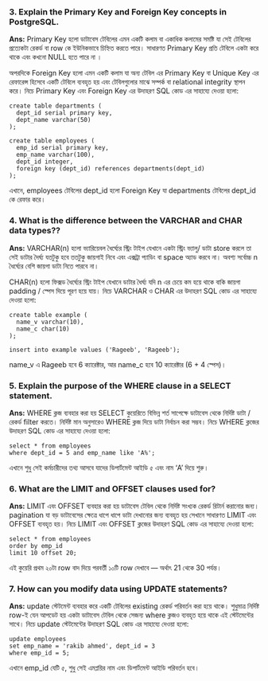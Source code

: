 ### 3. Explain the Primary Key and Foreign Key concepts in PostgreSQL.
**Ans:** Primary Key হলো ডাটাবেস টেবিলের এমন একটি কলাম বা একাধিক কলামের সমষ্টি যা সেই টেবিলের প্রত্যেকটা রেকর্ড বা row কে ইউনিকভাবে চিহ্নিত করতে পারে। সাধারণত Primary Key প্রতি টেবিলে একটা করে থাকে এবং কখনো  NULL হতে পারে না ।

অপরদিকে Foreign Key হলো এমন একটি কলাম যা অন্য টেবিল এর Primary Key বা Unique Key এর রেফারেন্স হিসেবে একটি টেবিলে ব্যবহৃত হয় এবং টেবিলগুলোর মাঝে সম্পর্ক বা relational integrity স্থাপন করে। নিচে Primary Key এবং Foreign Key এর উদাহরণ SQL কোড এর সাহায্যে দেওয়া হলো:
```
create table departments (
  dept_id serial primary key,
  dept_name varchar(50)
);

create table employees (
  emp_id serial primary key,
  emp_name varchar(100),
  dept_id integer,
  foreign key (dept_id) references departments(dept_id)
);
```
এখানে, employees টেবিলের dept_id হলো Foreign Key যা departments টেবিলের dept_id কে রেফার করে।


### 4. What is the difference between the VARCHAR and CHAR data types??
**Ans:** VARCHAR(n) হলো ভ্যারিয়েবল ধৈর্ঘ্যের স্ট্রিং টাইপ যেখানে একটা স্ট্রিং ভ্যালু/ ডাটা  store করলে তা সেই ডাটার দৈর্ঘ্য যতটুকু হবে ততটুকু জায়গাই নিবে এবং এক্সট্রা প্যাডিং বা space অ্যাড করবে না। অবশ্য সর্বোচ্চ n ধৈর্ঘ্যের বেশি জায়গা ডাটা নিতে পারবে না। 

CHAR(n) হলো ফিক্সড ধৈর্ঘ্যের স্ট্রিং টাইপ যেখানে ডাটার ধৈর্ঘ্য যদি n এর চেয়ে কম হয়ে থাকে বাকি জায়গা padding / স্পেস দিয়ে পূরণ হয়ে যায়। 
নিচে VARCHAR ও CHAR এর উদাহরণ SQL কোড এর সাহায্যে দেওয়া হলো:
```
create table example (
  name_v varchar(10),
  name_c char(10)
);

insert into example values ('Rageeb', 'Rageeb');
```
name_v এ Rageeb হবে 6 ক্যারেক্টার, আর name_c হবে 10 ক্যারেক্টার (6 + 4 স্পেস)।

### 5. Explain the purpose of the WHERE clause in a SELECT statement.
**Ans:** WHERE ক্লজ ব্যবহার করা হয় SELECT কুয়েরিতে বিভিন্ন শর্ত সাপেক্ষে ডাটাবেস থেকে নির্দিষ্ট ডাটা / রেকর্ড  filter করতে। নির্দিষ্ট মান অনুসারেও WHERE ক্লজ দিয়ে ডাটা নির্বাচন করা সম্ভব। 
নিচে WHERE ক্লজের উদাহরণ SQL কোড এর সাহায্যে দেওয়া হলো:
```
select * from employees
where dept_id = 5 and emp_name like 'A%';
```
এখানে শুধু সেই কর্মচারীদের তথ্য আসবে যাদের ডিপার্টমেন্ট আইডি ৫ এবং নাম ‘A’ দিয়ে শুরু।

### 6. What are the LIMIT and OFFSET clauses used for?
**Ans:** LIMIT এবং OFFSET ব্যবহার করা হয় ডাটাবেস টেবিল থেকে নির্দিষ্ট সংখ্যক রেকর্ড রিটার্ন করানোর জন্য। pagination যা বড় ডাটাবেসের ক্ষেত্রে ধাপে ধাপে ডাটা দেখানোর জন্য ব্যবহৃত হয় সেখানে সাধারণত LIMIT এবং OFFSET ব্যবহৃত হয়। 
নিচে LIMIT এবং OFFSET ক্লজের উদাহরণ SQL কোড এর সাহায্যে দেওয়া হলো:
```
select * from employees
order by emp_id
limit 10 offset 20;
```
এই কুয়েরি প্রথম ২০টা row বাদ দিয়ে পরবর্তী ১০টি row দেখাবে — অর্থাৎ 21 থেকে 30 পর্যন্ত।

### 7. How can you modify data using UPDATE statements?
**Ans:** update স্টেটমেন্ট ব্যবহার করে একটি টেবিলের existing রেকর্ড পরিবর্তন করা হয়ে থাকে। শুধুমাত্র নির্দিষ্ট row-ই যেন আপডেট হয় একটা ডাটাবেস টেবিল থেকে সেজন্য where ক্লজও ব্যবহৃত হয়ে থাকে এই স্টেটমেন্টের সাথে। 
নিচে update স্টেটমেন্টের উদাহরণ SQL কোড এর সাহায্যে দেওয়া হলো:
```
update employees
set emp_name = 'rakib ahmed', dept_id = 3
where emp_id = 5;
```
এখানে emp_id যেটি ৫, শুধু সেই এমপ্লয়ির নাম এবং ডিপার্টমেন্ট আইডি পরিবর্তন হবে।


